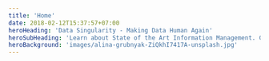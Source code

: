```yaml
---
title: 'Home'
date: 2018-02-12T15:37:57+07:00
heroHeading: 'Data Singularity - Making Data Human Again'
heroSubHeading: 'Learn about State of the Art Information Management. Get the free whitepaper now.'
heroBackground: 'images/alina-grubnyak-ZiQkhI7417A-unsplash.jpg'
---
```

